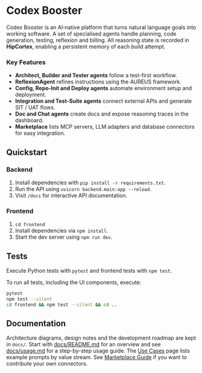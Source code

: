# Codex Booster

Codex Booster is an AI‑native platform that turns natural language goals into
working software.  A set of specialised agents handle planning, code
generation, testing, reflexion and billing.  All reasoning state is recorded in
**HipCortex**, enabling a persistent memory of each build attempt.

### Key Features

- **Architect, Builder and Tester agents** follow a test-first workflow.
- **ReflexionAgent** refines instructions using the AUREUS framework.
- **Config, Repo‑Init and Deploy agents** automate environment setup and
  deployment.
- **Integration and Test‑Suite agents** connect external APIs and generate SIT
  / UAT flows.
- **Doc and Chat agents** create docs and expose reasoning traces in the
  dashboard.
- **Marketplace** lists MCP servers, LLM adapters and database connectors for easy integration.


## Quickstart

### Backend

1. Install dependencies with `pip install -r requirements.txt`.
2. Run the API using `uvicorn backend.main:app --reload`.
3. Visit `/docs` for interactive API documentation.

### Frontend

1. `cd frontend`
2. Install dependencies via `npm install`.
3. Start the dev server using `npm run dev`.

## Tests

Execute Python tests with `pytest` and frontend tests with `npm test`.

To run all tests, including the UI components, execute:
```bash
pytest
npm test --silent
cd frontend && npm test --silent && cd ..
```

## Documentation

Architecture diagrams, design notes and the development roadmap are kept in
`docs/`. Start with [docs/README.md](docs/README.md) for an overview and see
[docs/usage.md](docs/usage.md) for a step-by-step usage guide. The
[Use Cases](docs/use_cases.md) page lists example prompts by value stream. See
[Marketplace Guide](docs/marketplace.md) if you want to contribute your own
connectors.

